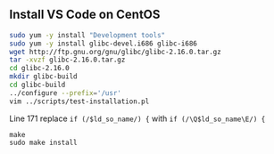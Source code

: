 ## Install VS Code on CentOS

```bash
sudo yum -y install "Development tools"
sudo yum -y install glibc-devel.i686 glibc-i686
wget http://ftp.gnu.org/gnu/glibc/glibc-2.16.0.tar.gz
tar -xvzf glibc-2.16.0.tar.gz
cd glibc-2.16.0
mkdir glibc-build
cd glibc-build
../configure --prefix='/usr'
vim ../scripts/test-installation.pl
```

Line 171
replace `if (/$ld_so_name/) {` with `if (/\Q$ld_so_name\E/) {`

```
make
sudo make install
```
